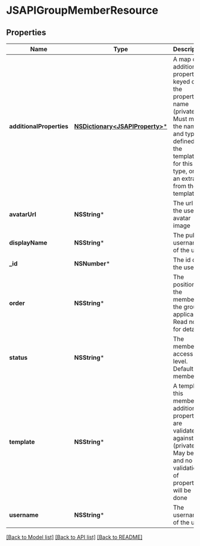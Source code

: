 # JSAPIGroupMemberResource

## Properties
Name | Type | Description | Notes
------------ | ------------- | ------------- | -------------
**additionalProperties** | [**NSDictionary&lt;JSAPIProperty&gt;***](JSAPIProperty.md) | A map of additional properties, keyed on the property name (private). Must match the names and types defined in the template for this type, or be an extra not from the template | [optional] 
**avatarUrl** | **NSString*** | The url of the user&#39;s avatar image | [optional] 
**displayName** | **NSString*** | The public username of the user | [optional] 
**_id** | **NSNumber*** | The id of the user | 
**order** | **NSString*** | The position of the member in the group if applicable. Read notes for details | [optional] 
**status** | **NSString*** | The member&#39;s access level. Default: member | [optional] 
**template** | **NSString*** | A template this member additional properties are validated against (private). May be null and no validation of properties will be done | [optional] 
**username** | **NSString*** | The username of the user | [optional] 

[[Back to Model list]](../README.md#documentation-for-models) [[Back to API list]](../README.md#documentation-for-api-endpoints) [[Back to README]](../README.md)


